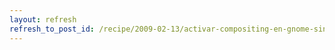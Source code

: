 ```yaml
---
layout: refresh
refresh_to_post_id: /recipe/2009-02-13/activar-compositing-en-gnome-sin-utilizar-compiz-ni-derivados
---
```

